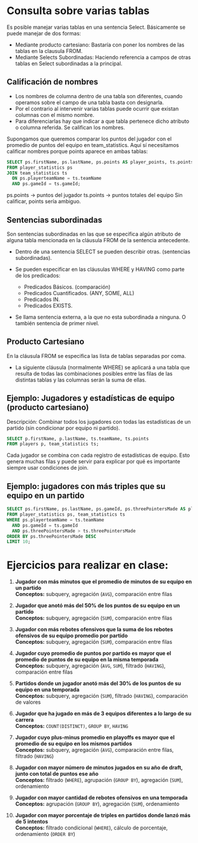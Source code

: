 # Consulta sobre varias tablas

Es posible manejar varias tablas en una sentencia Select. Básicamente se puede manejar de dos formas:
- Mediante producto cartesiano: Bastaría con poner los nombres de las tablas en la clausula FROM.
- Mediante Selects Subordinadas: Haciendo referencia a campos de otras tablas en Select subordinadas a la principal.

## Calificación de nombres
- Los nombres de columna dentro de una tabla son diferentes, cuando operamos sobre el campo de una tabla basta con designarla.
- Por el contrario al intervenir varias tablas puede ocurrir que existan columnas con el mismo nombre.
- Para diferenciarlas hay que indicar a que tabla pertenece dicho atributo o columna referida. Se califican los nombres.

Supongamos que queremos comparar los puntos del jugador con el promedio de puntos del equipo en team_statistics. Aquí sí necesitamos calificar nombres porque points aparece en ambas tablas:
```sql
SELECT ps.firstName, ps.lastName, ps.points AS player_points, ts.points AS team_points
FROM player_statistics ps
JOIN team_statistics ts 
  ON ps.playerteamName = ts.teamName
  AND ps.gameId = ts.gameId;
``` 

ps.points → puntos del jugador
ts.points → puntos totales del equipo
Sin calificar, points sería ambiguo.


## Sentencias subordinadas
Son sentencias subordinadas en las que se especifica algún atributo de alguna tabla mencionada en la cláusula FROM de la sentencia antecedente.

- Dentro de una sentencia SELECT se pueden describir otras. (sentencias subordinadas).
-  Se pueden especificar en las cláusulas WHERE y HAVING como parte de los predicados:
    - Predicados Básicos. (comparación)
    - Predicados Cuantificados. (ANY, SOME, ALL)
    - Predicados IN.
    - Predicados EXISTS.

- Se llama sentencia externa, a la que no esta subordinada a ninguna. O también sentencia de primer nivel.


## Producto Cartesiano
En la cláusula FROM se especifica las lista de tablas separadas por coma.
- La siguiente cláusula (normalmente WHERE) se aplicará a una tabla que resulta de todas las combinaciones posibles entre las filas de las distintas tablas y las columnas serán la suma de ellas.

## Ejemplo: Jugadores y estadísticas de equipo (producto cartesiano)

Descripción: Combinar todos los jugadores con todas las estadísticas de un partido (sin condicionar por equipo ni partido).
```sql
SELECT p.firstName, p.lastName, ts.teamName, ts.points
FROM players p, team_statistics ts;
```

Cada jugador se combina con cada registro de estadísticas de equipo.
Esto genera muchas filas y puede servir para explicar por qué es importante siempre usar condiciones de join.

## Ejemplo: jugadores con más triples que su equipo en un partido 
```sql
SELECT ps.firstName, ps.lastName, ps.gameId, ps.threePointersMade AS player_triples, ts.threePointersMade AS team_triples
FROM player_statistics ps, team_statistics ts
WHERE ps.playerteamName = ts.teamName
  AND ps.gameId = ts.gameId
  AND ps.threePointersMade > ts.threePointersMade
ORDER BY ps.threePointersMade DESC
LIMIT 10;
```

# Ejercicios para realizar en clase:


1. **Jugador con más minutos que el promedio de minutos de su equipo en un partido**  
   **Conceptos:** subquery, agregación (`AVG`), comparación entre filas

2. **Jugador que anotó más del 50% de los puntos de su equipo en un partido**  
   **Conceptos:** subquery, agregación (`SUM`), comparación entre filas

3. **Jugador con más rebotes ofensivos que la suma de los rebotes ofensivos de su equipo promedio por partido**  
   **Conceptos:** subquery, agregación (`SUM`), comparación entre filas

4. **Jugador cuyo promedio de puntos por partido es mayor que el promedio de puntos de su equipo en la misma temporada**  
   **Conceptos:** subquery, agregación (`AVG`, `SUM`), filtrado (`HAVING`), comparación entre filas

5. **Partidos donde un jugador anotó más del 30% de los puntos de su equipo en una temporada**  
   **Conceptos:** subquery, agregación (`SUM`), filtrado (`HAVING`), comparación de valores

6. **Jugador que ha jugado en más de 3 equipos diferentes a lo largo de su carrera**  
   **Conceptos:** `COUNT(DISTINCT)`, `GROUP BY`, `HAVING`

7. **Jugador cuyo plus-minus promedio en playoffs es mayor que el promedio de su equipo en los mismos partidos**  
   **Conceptos:** subquery, agregación (`AVG`), comparación entre filas, filtrado (`HAVING`)

8. **Jugador con mayor número de minutos jugados en su año de draft, junto con total de puntos ese año**  
   **Conceptos:** filtrado (`WHERE`), agrupación (`GROUP BY`), agregación (`SUM`), ordenamiento

9. **Jugador con mayor cantidad de rebotes ofensivos en una temporada**  
   **Conceptos:** agrupación (`GROUP BY`), agregación (`SUM`), ordenamiento

10. **Jugador con mayor porcentaje de triples en partidos donde lanzó más de 5 intentos**  
    **Conceptos:** filtrado condicional (`WHERE`), cálculo de porcentaje, ordenamiento (`ORDER BY`)